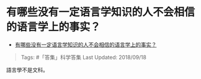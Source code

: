 # 有哪些没有一定语言学知识的人不会相信的语言学上的事实？

- [有哪些没有一定语言学知识的人不会相信的语言学上的事实？](https://www.zhihu.com/question/288560172/answer/487464867)

>Tags: #「答集」科学答集
>Last Updated: 2018/09/18

語言學不是文科。